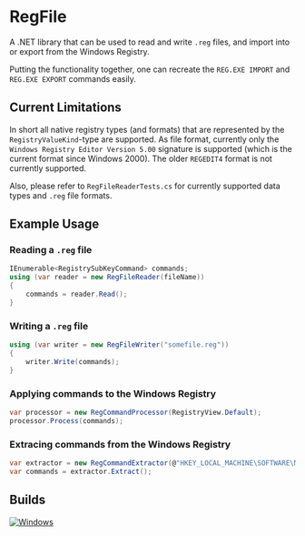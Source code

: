 # RegFile

A .NET library that can be used to read and write `.reg` files, and import into or export from
the Windows Registry.

Putting the functionality together, one can recreate the `REG.EXE IMPORT` and `REG.EXE EXPORT` commands easily.

## Current Limitations

In short all native registry types (and formats) that are represented by the `RegistryValueKind`-type are supported.
As file format, currently only the `Windows Registry Editor Version 5.00` signature is supported (which is the
current format since Windows 2000). The older `REGEDIT4` format is not currently supported.

Also, please refer to `RegFileReaderTests.cs` for currently supported data types and `.reg` file formats.

## Example Usage

### Reading a `.reg` file

```csharp
IEnumerable<RegistrySubKeyCommand> commands;
using (var reader = new RegFileReader(fileName))
{
    commands = reader.Read();
}
```

### Writing a `.reg` file

```csharp
using (var writer = new RegFileWriter("somefile.reg"))
{
    writer.Write(commands);
}
```

### Applying commands to the Windows Registry

```csharp
var processor = new RegCommandProcessor(RegistryView.Default);
processor.Process(commands);
```

### Extracing commands from the Windows Registry

```csharp
var extractor = new RegCommandExtractor(@"HKEY_LOCAL_MACHINE\SOFTWARE\Microsoft\.NETFramework", RegistryView.Registry64);
var commands = extractor.Extract();
```

## Builds

[![Windows](https://github.com/cklutz/RegFile/workflows/Windows/badge.svg)](https://github.com/cklutz/RegFile/actions?query=workflow%3AWindows)
